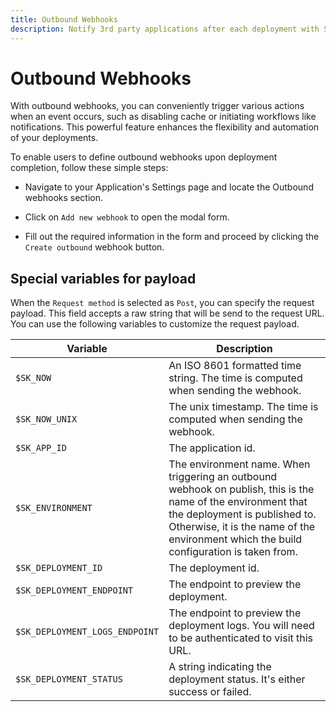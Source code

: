 ```yaml
---
title: Outbound Webhooks
description: Notify 3rd party applications after each deployment with Stormkit.
---
```


# Outbound Webhooks

<section>

With outbound webhooks, you can conveniently trigger various actions when an event occurs, such as disabling cache or initiating workflows like notifications. This powerful feature enhances the flexibility and automation of your deployments.

To enable users to define outbound webhooks upon deployment completion, follow these simple steps:

- Navigate to your Application's Settings page and locate the Outbound webhooks section.

- Click on `Add new webhook` to open the modal form.

- Fill out the required information in the form and proceed by clicking the `Create outbound` webhook button.


</section>

## Special variables for payload

<section>

When the `Request method` is selected as `Post`, you can specify the request payload. This field accepts a raw string that will be send to the request URL. You can use the following variables to customize the request payload.

| Variable                  | Description |
| ------------------------- |  ---------- |
| `$SK_NOW`                 | An ISO 8601 formatted time string. The time is computed when sending the webhook. |
| `$SK_NOW_UNIX`            | The unix timestamp. The time is computed when sending the webhook. |
| `$SK_APP_ID`              | The application id. |
| `$SK_ENVIRONMENT`         | The environment name. When triggering an outbound webhook on publish, this is the name of the environment that the deployment is published to. Otherwise, it is the name of the environment which the build configuration is taken from. |
| `$SK_DEPLOYMENT_ID`       | The deployment id. |
| `$SK_DEPLOYMENT_ENDPOINT` | The endpoint to preview the deployment. |
| `$SK_DEPLOYMENT_LOGS_ENDPOINT` | The endpoint to preview the deployment logs. You will need to be authenticated to visit this URL. |
| `$SK_DEPLOYMENT_STATUS` | A string indicating the deployment status. It's either success or failed. |

</section>

